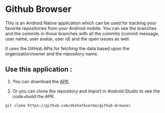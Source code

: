 # Github Browser

This is an Android Native application which can be used for tracking your favorite repositories from your Android mobile. You can see the branches and the commits in those branches with all the commits (commit message, user name, user avatar, user id) and the open issues as well.

It uses the GitHub APIs for fetching the data based upon the organization/owner and the repository name.

## Use this application : 

1. You can download the [APK](https://drive.google.com/drive/folders/1C9xH9WcYx6rffR0CVlSphoOSo5yXyWQ_?usp=sharing).

2. Or you can clone the repository and import in Android Studio to see the code+build the APK.

```bash
git clone https://github.com/akshatkverma/github-browser
```
